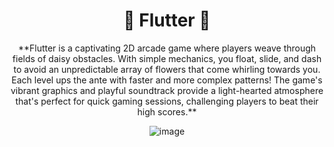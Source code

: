 
<div align="center">
  <h1>🌼 Flutter 🌼</h1>
  <p>
    **Flutter is a captivating 2D arcade game where players weave through fields of daisy obstacles. With simple mechanics, you float, slide, and dash to avoid an unpredictable array of flowers that come whirling towards you. Each level ups the ante with faster and more complex patterns! The game's vibrant graphics and playful soundtrack provide a light-hearted atmosphere that's perfect for quick gaming sessions, challenging players to beat their high scores.**
  </p>
  <img src="https://github.com/chanelle-b/Flutter-Game/assets/156214630/6f0a744c-a290-448d-93e6-db6498f4e199" alt="image">
</div>
